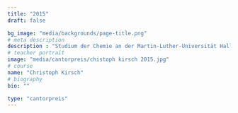 ```yaml
---
title: "2015"
draft: false

bg_image: "media/backgrounds/page-title.png"
# meta description
description : "Studium der Chemie an der Martin-Luther-Universität Halle"
# teacher portrait
image: "media/cantorpreis/chistoph kirsch 2015.jpg"
# course
name: "Christoph Kirsch"
# biography
bio: ""

type: "cantorpreis"
---
```

